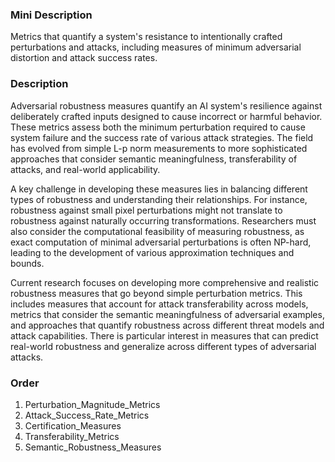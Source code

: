 ### Mini Description

Metrics that quantify a system's resistance to intentionally crafted perturbations and attacks, including measures of minimum adversarial distortion and attack success rates.

### Description

Adversarial robustness measures quantify an AI system's resilience against deliberately crafted inputs designed to cause incorrect or harmful behavior. These metrics assess both the minimum perturbation required to cause system failure and the success rate of various attack strategies. The field has evolved from simple L-p norm measurements to more sophisticated approaches that consider semantic meaningfulness, transferability of attacks, and real-world applicability.

A key challenge in developing these measures lies in balancing different types of robustness and understanding their relationships. For instance, robustness against small pixel perturbations might not translate to robustness against naturally occurring transformations. Researchers must also consider the computational feasibility of measuring robustness, as exact computation of minimal adversarial perturbations is often NP-hard, leading to the development of various approximation techniques and bounds.

Current research focuses on developing more comprehensive and realistic robustness measures that go beyond simple perturbation metrics. This includes measures that account for attack transferability across models, metrics that consider the semantic meaningfulness of adversarial examples, and approaches that quantify robustness across different threat models and attack capabilities. There is particular interest in measures that can predict real-world robustness and generalize across different types of adversarial attacks.

### Order

1. Perturbation_Magnitude_Metrics
2. Attack_Success_Rate_Metrics
3. Certification_Measures
4. Transferability_Metrics
5. Semantic_Robustness_Measures
